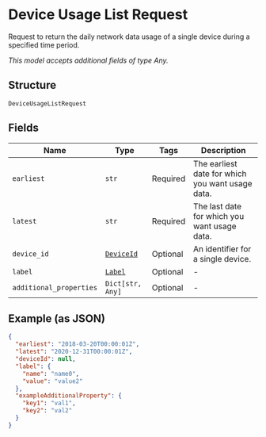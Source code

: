 
# Device Usage List Request

Request to return the daily network data usage of a single device during a specified time period.

*This model accepts additional fields of type Any.*

## Structure

`DeviceUsageListRequest`

## Fields

| Name | Type | Tags | Description |
|  --- | --- | --- | --- |
| `earliest` | `str` | Required | The earliest date for which you want usage data. |
| `latest` | `str` | Required | The last date for which you want usage data. |
| `device_id` | [`DeviceId`](../../doc/models/device-id.md) | Optional | An identifier for a single device. |
| `label` | [`Label`](../../doc/models/label.md) | Optional | - |
| `additional_properties` | `Dict[str, Any]` | Optional | - |

## Example (as JSON)

```json
{
  "earliest": "2018-03-20T00:00:01Z",
  "latest": "2020-12-31T00:00:01Z",
  "deviceId": null,
  "label": {
    "name": "name0",
    "value": "value2"
  },
  "exampleAdditionalProperty": {
    "key1": "val1",
    "key2": "val2"
  }
}
```

